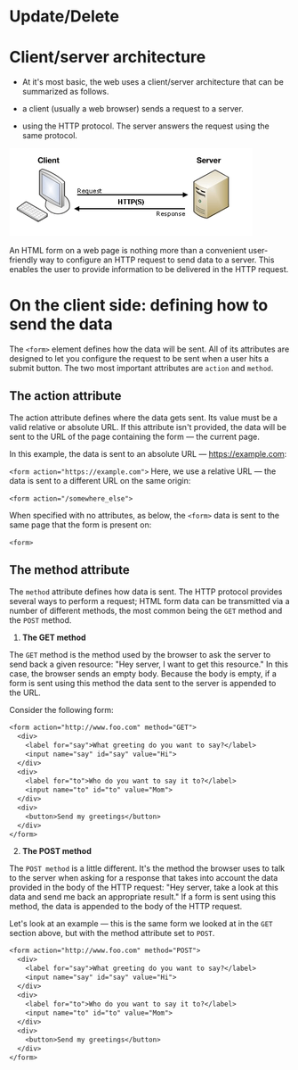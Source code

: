 # Update/Delete

# Client/server architecture
* At it's most basic, the web uses a client/server architecture that can be summarized as follows.

* a client (usually a web browser) sends a request to a server.

* using the HTTP protocol. The server answers the request using the same protocol.

![Client-Server](../img/client.PNG)

An HTML form on a web page is nothing more than a convenient user-friendly way to configure an HTTP request to send data to a server. This enables the user to provide information to be delivered in the HTTP request.

# On the client side: defining how to send the data

The ```<form>``` element defines how the data will be sent. All of its attributes are designed to let you configure the request to be sent when a user hits a submit button. The two most important attributes are ```action``` and ```method```.

## The action attribute
The action attribute defines where the data gets sent. Its value must be a valid relative or absolute URL. If this attribute isn't provided, the data will be sent to the URL of the page containing the form — the current page.

In this example, the data is sent to an absolute URL — https://example.com:

```<form action="https://example.com">```
Here, we use a relative URL — the data is sent to a different URL on the same origin:

```<form action="/somewhere_else">```

When specified with no attributes, as below, the ```<form>``` data is sent to the same page that the form is present on:

```<form>```

## The method attribute
The ```method``` attribute defines how data is sent. The HTTP protocol provides several ways to perform a request; HTML form data can be transmitted via a number of different methods, the most common being the ```GET``` method and the ```POST``` method.

1. **The GET method**

The ```GET``` method is the method used by the browser to ask the server to send back a given resource: "Hey server, I want to get this resource." In this case, the browser sends an empty body. Because the body is empty, if a form is sent using this method the data sent to the server is appended to the URL.

Consider the following form:
```
<form action="http://www.foo.com" method="GET">
  <div>
    <label for="say">What greeting do you want to say?</label>
    <input name="say" id="say" value="Hi">
  </div>
  <div>
    <label for="to">Who do you want to say it to?</label>
    <input name="to" id="to" value="Mom">
  </div>
  <div>
    <button>Send my greetings</button>
  </div>
</form>
```

2. **The POST method**

The ```POST method``` is a little different. It's the method the browser uses to talk to the server when asking for a response that takes into account the data provided in the body of the HTTP request: "Hey server, take a look at this data and send me back an appropriate result." If a form is sent using this method, the data is appended to the body of the HTTP request.

Let's look at an example — this is the same form we looked at in the ```GET``` section above, but with the method attribute set to ```POST```.

```
<form action="http://www.foo.com" method="POST">
  <div>
    <label for="say">What greeting do you want to say?</label>
    <input name="say" id="say" value="Hi">
  </div>
  <div>
    <label for="to">Who do you want to say it to?</label>
    <input name="to" id="to" value="Mom">
  </div>
  <div>
    <button>Send my greetings</button>
  </div>
</form>
```




